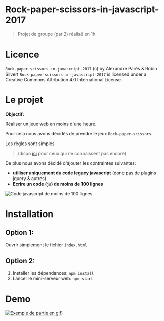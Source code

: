 # Rock-paper-scissors-in-javascript-2017
> Projet de groupe (par 2) réalisé en 1h.

# Licence
`Rock-paper-scissors-in-javascript-2017` (c) by Alexandre Parès & Robin Silvert
`Rock-paper-scissors-in-javascript-2017` is licensed under a
Creative Commons Attribution 4.0 International License.

# Le projet
**Objectif:**

Réaliser un jeux web en moins d'une heure.

Pour cela nous avons décidés de prendre le jeux `Rock–paper–scissors`.

Les règles sont simples
>(dispo [ici](https://en.wikipedia.org/wiki/Rock–paper–scissors) pour ceux qui ne connaissent pas encore)


De plus nous avons décidé d'ajouter les contraintes suivantes: 
* **utiliser uniquement du code legacy javascript** (donc pas de plugins jquery & autres)
* **Ecrire un code (`js`) de moins de 100 lignes**

![Code javascript de moins de 100 lignes](https://i.imgur.com/xhSE7tY.png)

# Installation
## Option 1: 
Ouvrir simplement le fichier `index.html`

## Option 2:
1. Installer les dépendances: `npm install`
2. Lancer le mini-serveur web: `npm start`

# Demo

[![Exemple de partie en gif](https://i.imgur.com/CBCvKF9.gif)](https://i.imgur.com/CBCvKF9.gifv))
